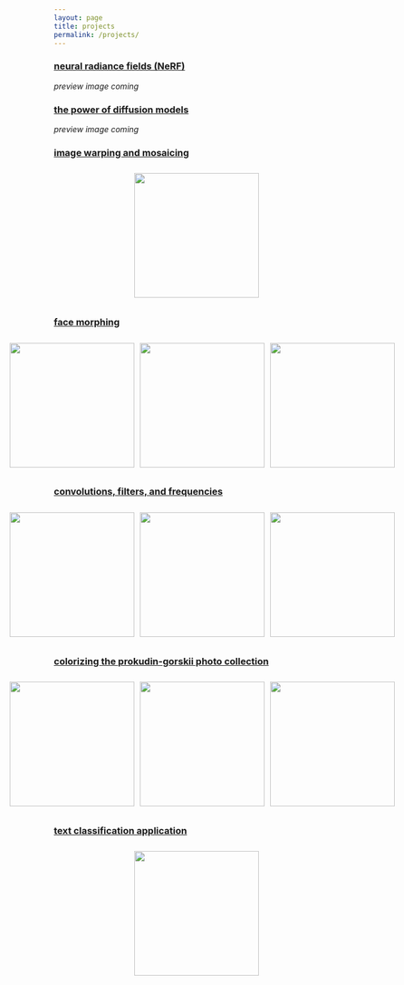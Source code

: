 ```yaml
---
layout: page
title: projects
permalink: /projects/
---
```


### [neural radiance fields (NeRF)](/projects/cs180/project6/project6.md)

*preview image coming*

### [the power of diffusion models](/projects/cs180/project5/project5.md)

*preview image coming*

### [image warping and mosaicing](/projects/cs180/project4/project4.md)

<div class="image-wrapper">
    <div class="image-container">
        <img src="{{ site.baseurl }}/projects/cs180/project4/heyns/blended_mosaic.jpg"/>
    </div>
</div>

### [face morphing](/projects/cs180/project3/project3.md)

<div class="image-wrapper">
    <div class="image-container">
        <img src="{{ site.baseurl }}/projects/cs180/project3/kanye.jpg"/>
        <img src="{{ site.baseurl }}/projects/cs180/project3/part3_results/morphed_kanye_thomas-ezgif.com-loop-count.gif"/>
        <img src="{{ site.baseurl }}/projects/cs180/project3/thomas.jpg"/>
    </div>
</div>

### [convolutions, filters, and frequencies](/projects/cs180/project2/project2.md)

<div class="image-wrapper">
    <div class="image-container">
        <img src="{{ site.baseurl }}/projects/cs180/project2/results/blending/apple.jpeg"/>
        <img src="{{ site.baseurl }}/projects/cs180/project2/results/blending/orange.jpeg"/>
        <img src="{{ site.baseurl }}/projects/cs180/project2/results/blending/oraple.jpg"/>
    </div>
</div>

### [colorizing the prokudin-gorskii photo collection](/projects/cs180/project1/project1.md)

<div class="image-wrapper">
    <div class="image-container">
        <img src="{{ site.baseurl }}/projects/cs180/project1/results/harvesters/original_harvesters.jpg"/>
        <img src="{{ site.baseurl }}/projects/cs180/project1/results/harvesters/before_harvesters.jpg"/>
        <img src="{{ site.baseurl }}/projects/cs180/project1/results/harvesters/after_harvesters.jpg"/>
    </div>
</div>

### [text classification application](/projects/text-app/text-app.md)

<div class="image-wrapper">
    <div class="image-container">
        <img src="{{ site.baseurl }}/projects/text-app/screenshots/predictions_page.png"/>
    </div>
</div>

<style>
    .image-gallery {
        max-width: 100%;
        overflow-x: auto;
        text-align: center;
    }
    
    .image-container {
        display: inline-flex;
        justify-content: center;
        gap: 10px;
        padding: 10px;
        max-width: 100%;
        text-align: center;
    }
    
    .image-container img {
        height: 220px; /* Adjust this value as needed */
        width: auto;
        object-fit: contain;
    }
    
    .image-wrapper {
        text-align: center; Ensures everything inside is centered
        width: 100%;
    }

    @media (max-width: 768px) {
        .image-container {
        flex-direction: column;
        align-items: center;
        }
        
        .image-container img {
        max-width: 100%;
        height: auto;
        }
    }
</style>